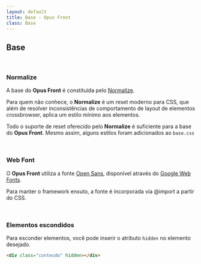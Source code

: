 ```yaml
---
layout: default
title: Base - Opus Front
class: Base
---
```

## Base

<br>

### Normalize

A base do __Opus Front__ é constituída pelo [Normalize]().

Para quem não conhece, o __Normalize__ é um reset moderno para CSS, que além de resolver inconsistências de comportamento de layout de elementos crossbrowser, aplica um estilo mínimo aos elementos.

Todo o suporte de reset oferecido pelo __Normalize__ é suficiente para a base do __Opus Front__. Mesmo assim, alguns estilos foram adicionados ao `base.css`

<br>

### Web Font

O __Opus Front__ utiliza a fonte [Open Sans](), disponível através do [Google Web Fonts]().

Para manter o framework enxuto, a fonte é incorporada via @import a partir do CSS.

<br>

### Elementos escondidos

Para esconder elementos, você pode inserir o atributo `hidden` no elemento desejado.

```html
<div class="conteudo" hidden></div>
```